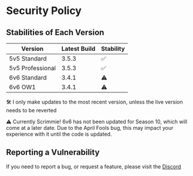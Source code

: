 # Security Policy

## Stabilities of Each Version

| Version | Latest Build | Stability          |
| ------- | ------- | ------------------ |
| 5v5 Standard | 3.5.3   | :white_check_mark: |
| 5v5 Professional | 3.5.3   | :white_check_mark: |
| 6v6 Standard | 3.4.1   | ⚠️ |
| 6v6 OW1 | 3.4.1   | ⚠️                |

🛠️ I only make updates to the most recent version, unless the live version needs to be reverted

⚠️ Currently Scrimmie! 6v6 has not been updated for Season 10, which will come at a later date. Due to the April Fools bug, this may impact your experience with it until the code is updated.

## Reporting a Vulnerability

If you need to report a bug, or request a feature, please visit the [Discord](https://discord.gg/TNtbWP4aAg)
